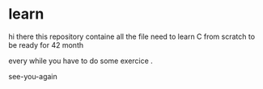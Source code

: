 # learn
hi there this repository containe all the file need to learn C from scratch to be ready for 42 month

every while you have to do some exercice .

see-you-again 

